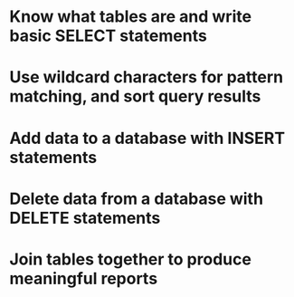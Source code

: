 # Know what tables are and write basic SELECT statements

# Use wildcard characters for pattern matching, and sort query results

# Add data to a database with INSERT statements

# Delete data from a database with DELETE statements

# Join tables together to produce meaningful reports
